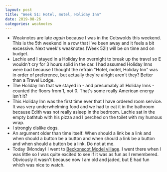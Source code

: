 ```yaml
---
layout: post
title: "Week 51: Hotel, motel, Holiday Inn"
date: 2019-08-26
categories: weaknotes
---
```

* Weaknotes are late _again_ because I was in the Cotswolds this weekend. This is the 5th weekend in a row that I've been away and it feels a bit excessive. Next week's weaknotes (Week 52!) will be on time and on budget.
* Lachie and I stayed in a Holiday Inn overnight to break up the travel so E wouldn't cry for 3 hours solid in the car. I had assumed Holiday Inns were bad because I thought the refrain "Hotel, motel, Holiday Inn" was in order of preference, but actually they're alright aren't they? Better than a Travel Lodge.
* The Holiday Inn that we stayed in - and presumably all Holiday Inns - counted the floors from 1, not 0. That's some really American energy isn't it?
* This Holiday Inn was the first time ever that I have ordered room service. It was very underwhelming food and we had to eat it in the bathroom because Edith was not really asleep in the bedroom. Lachie sat in the empty bathtub with his pizza and I perched on the toilet with my humous wrap.
* I strongly dislike dogs.
* An argument older than time itself: When should a link be a link and when should a button be a button and when should a link be a button and when should a button be a link. Do not at me.
* Today (Monday) I went to [Beckonscot Model village](https://www.bekonscot.co.uk/). I went there when I was little so I was quite excited to see if it was as fun as I remembered. Obviously it wasn't because now I am old and jaded, but E had fun which was nice to watch.
